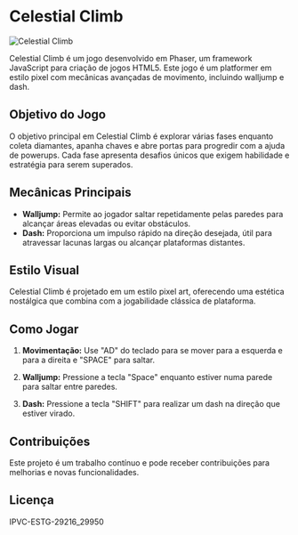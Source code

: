 # Celestial Climb

![Celestial Climb](celestialclimb.png)

Celestial Climb é um jogo desenvolvido em Phaser, um framework JavaScript para criação de jogos HTML5. Este jogo é um platformer em estilo pixel com mecânicas avançadas de movimento, incluindo walljump e dash.

## Objetivo do Jogo

O objetivo principal em Celestial Climb é explorar várias fases enquanto coleta diamantes, apanha chaves e abre portas para progredir com a ajuda de powerups. Cada fase apresenta desafios únicos que exigem habilidade e estratégia para serem superados.

## Mecânicas Principais

- **Walljump:** Permite ao jogador saltar repetidamente pelas paredes para alcançar áreas elevadas ou evitar obstáculos.
- **Dash:** Proporciona um impulso rápido na direção desejada, útil para atravessar lacunas largas ou alcançar plataformas distantes.

## Estilo Visual

Celestial Climb é projetado em um estilo pixel art, oferecendo uma estética nostálgica que combina com a jogabilidade clássica de plataforma.

## Como Jogar

1. **Movimentação:** Use "AD" do teclado para se mover para a esquerda e para a direita e "SPACE" para saltar.
   
2. **Walljump:** Pressione a tecla "Space" enquanto estiver numa parede para saltar entre paredes.
   
3. **Dash:** Pressione a tecla "SHIFT" para realizar um dash na direção que estiver virado.

## Contribuições

Este projeto é um trabalho contínuo e pode receber contribuições para melhorias e novas funcionalidades.

## Licença

IPVC-ESTG-29216_29950
